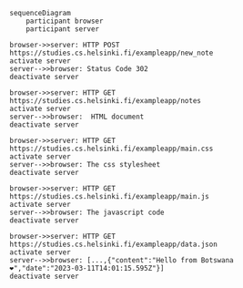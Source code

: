     sequenceDiagram
        participant browser
        participant server

    browser->>server: HTTP POST https://studies.cs.helsinki.fi/exampleapp/new_note
    activate server
    server-->>browser: Status Code 302
    deactivate server

    browser->>server: HTTP GET https://studies.cs.helsinki.fi/exampleapp/notes
    activate server
    server-->>browser:  HTML document 
    deactivate server

    browser->>server: HTTP GET https://studies.cs.helsinki.fi/exampleapp/main.css
    activate server
    server-->>browser: The css stylesheet
    deactivate server

    browser->>server: HTTP GET https://studies.cs.helsinki.fi/exampleapp/main.js
    activate server
    server-->>browser: The javascript code
    deactivate server

    browser->>server: HTTP GET https://studies.cs.helsinki.fi/exampleapp/data.json
    activate server
    server-->>browser: [...,{"content":"Hello from Botswana ❤️","date":"2023-03-11T14:01:15.595Z"}]
    deactivate server
